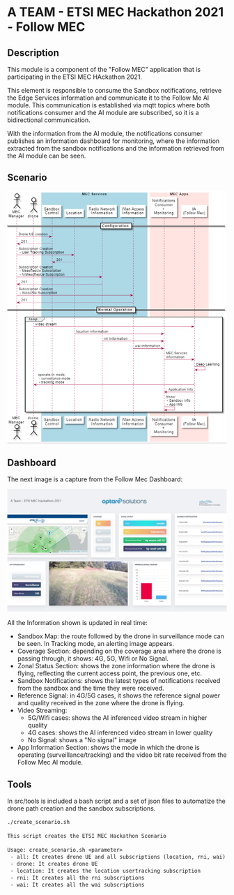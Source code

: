 # A TEAM - ETSI MEC Hackathon 2021 - Follow MEC

## Description

This module is a component of the "Follow MEC" application that is participating in the ETSI MEC HAckathon 2021.

This element is responsible to consume the Sandbox notifications, retrieve the Edge Services information and communicate it to the Follow Me AI module. This communication is established via mqtt topics where both notifications consumer and the AI module are subscribed, so it is a bidirectional communication.

With the information from the AI module, the notifications consumer publishes an information dashboard for monitoring, where the information extracted from the sandbox notifications and the information retrieved from the AI module can be seen.

## Scenario

![puml](./src/tools/puml.png)

## Dashboard

The next image is a capture from the Follow Mec Dashboard:

![dashboard](./src/notifications/static/images/dashboard.png)

All the Information shown is updated in real time:
- Sandbox Map: the route followed by the drone in surveillance mode can be seen. In Tracking mode, an alerting image appears.
- Coverage Section: depending on the coverage area where the drone is passing through, it shows: 4G, 5G, Wifi or No Signal.
- Zonal Status Section: shows the zone information where the drone is flying, reflecting the current access point, the previous one, etc.
- Sandbox Notifications: shows the latest types of notifications received from the sandbox and the time they were received.
- Reference Signal: in 4G/5G cases, it shows the reference signal power and quality received in the zone where the drone is flying.
- Video Streaming: 
  - 5G/Wifi cases: shows the AI inferenced video stream in higher quality
  - 4G cases: shows the AI inferenced video stream in lower quality
  - No Signal: shows a "No signal" image
-  App Information Section: shows the mode in which the drone is operating (surveillance/tracking) and the video bit rate received from the Follow Mec AI module.

## Tools

In src/tools is included a bash script and a set of json files to automatize the drone path creation and the sandbox subscriptions.

```
./create_scenario.sh

This script creates the ETSI MEC Hackathon Scenario

Usage: create_scenario.sh <parameter>
 - all: It creates drone UE and all subscriptions (location, rni, wai)
 - drone: It creates drone UE
 - location: It creates the location usertracking subscription
 - rni: It creates all the rni subscriptions
 - wai: It creates all the wai subscriptions
```
